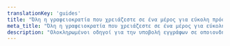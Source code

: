 ```yaml
---
translationKey: 'guides'
title: "Όλη η γραφειοκρατία που χρειάζεστε σε ένα μέρος για εύκολη πρόσβαση και αποτελεσματικότητα"
meta_title: "Όλη η γραφειοκρατία που χρειάζεστε σε ένα μέρος για εύκολη πρόσβαση και αποτελεσματικότητα"
description: "Ολοκληρωμένοι οδηγοί για την υποβολή εγγράφων σε οποιονδήποτε φορέα στον κόσμο, διασφαλίζοντας την εύκολη και ακριβή πλοήγηση στις διεθνείς διαδικασίες."
---
```

